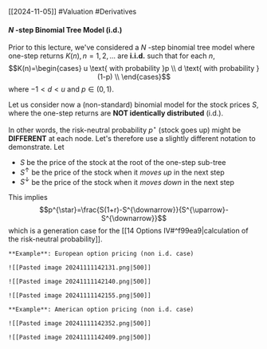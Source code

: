 [[2024-11-05]] #Valuation #Derivatives 

#### $N$ -step Binomial Tree Model (i.d.)
Prior to this lecture, we've considered a $N$ -step binomial tree model where one-step returns $K (n), n=1,2,...$ are **i.i.d.** such that for each $n$, $$K(n)=\begin{cases}
u \text{ with probability }p \\
d \text{ with probability }(1-p) \\
\end{cases}$$ where $-1<d<u$ and $p\in (0,1)$. 

Let us consider now a (non-standard) binomial model for the stock prices $S$, where the one-step returns are **NOT identically distributed** (i.d.).

In other words, the risk-neutral probability $p^{\star}$ (stock goes up) might be **DIFFERENT** at each node. Let's therefore use a slightly different notation to demonstrate. Let 
- $S$ be the price of the stock at the root of the one-step sub-tree
- $S^{\uparrow}$ be the price of the stock when it *moves up* in the next step
- $S^{\downarrow}$ be the price of the stock when it *moves down* in the next step

This implies $$p^{\star}=\frac{S(1+r)-S^{\downarrow}}{S^{\uparrow}-S^{\downarrow}}$$ which is a generation case for the [[14 Options IV#^f99ea9|calculation of the risk-neutral probability]].

```ad-example
**Example**: European option pricing (non i.d. case)

![[Pasted image 20241111142131.png|500]]

![[Pasted image 20241111142140.png|500]]

![[Pasted image 20241111142155.png|500]]
```

```ad-example
**Example**: American option pricing (non i.d. case)

![[Pasted image 20241111142352.png|500]]

![[Pasted image 20241111142409.png|500]]
```
